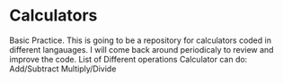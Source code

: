 # Calculators
Basic Practice.
This is going to be a repository for calculators coded in different langauages. I will come back around periodicaly to review and improve the code.
List of Different operations Calculator can do:
Add/Subtract
Multiply/Divide
